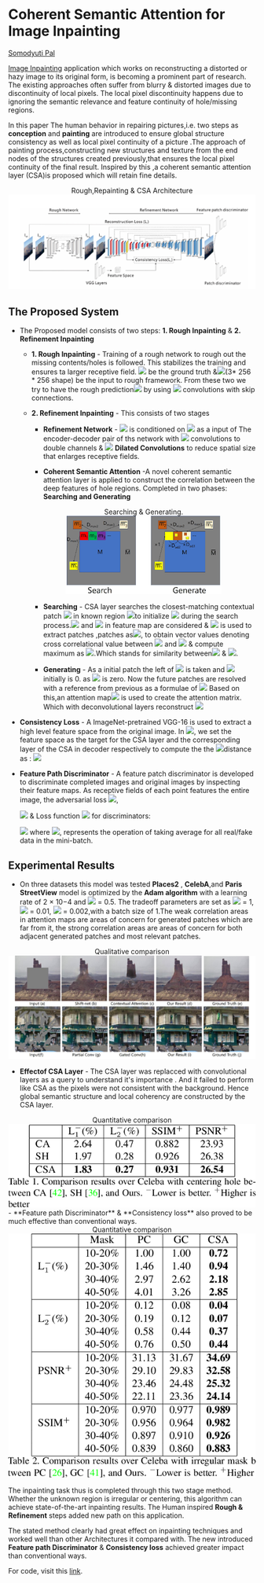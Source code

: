 
# Coherent Semantic Attention for Image Inpainting

[Somodyuti Pal](https://www.linkedin.com/in/somodyuti-pal-a01028136/)

[Image Inpainting](https://en.wikipedia.org/wiki/Inpainting) application which works on reconstructing a distorted or hazy image to its original form, is becoming a prominent part of research. The existing approaches often suffer from blurry & distorted images due to discontinuity of local pixels. The local pixel discontinuity happens due to ignoring the semantic relevance and feature continuity of hole/missing regions.

In this paper The human behavior in repairing pictures,i.e. two steps as **conception** and **painting** are introduced to ensure global structure consistency as well as local pixel continuity of a picture .The approach of painting process,constructing new structures and texture from the end nodes of the structures created previously,that ensures the local pixel continuity of the final result. Inspired by this ,a coherent semantic
attention layer (CSA)is proposed which will retain fine details.

<div align="center"><div>Rough,Repainting & CSA Architecture</div>
<img src="./images/p2c1.png">
</div>

## The Proposed System

-  The Proposed model consists of two steps: **1. Rough Inpainting** & **2.    Refinement Inpainting** 
   - **1. Rough Inpainting** -  Training of a rough network to rough out the missing contents/holes is followed. This stabilizes the training and ensures ta larger receptive field.
    <img class="eqn-inline" src="https://latex.codecogs.com/svg.latex?\{I_g_t\} "> be the ground truth &<img class="eqn-inline" src="https://latex.codecogs.com/svg.latex?\{I_i_n\} ">(3* 256 * 256 shape) be the input to rough framework. From these  two  we try to have the rough prediction<img class="eqn-inline" src="https://latex.codecogs.com/svg.latex?\{I_p\} "> by using <img class="eqn-inline" src="https://latex.codecogs.com/svg.latex?\( 4 * 4\)"> convolutions with skip connections.
     
    - **2. Refinement Inpainting** - This consists of two stages 
        
       - **Refinement Network** - <img class="eqn-inline" src="https://latex.codecogs.com/svg.latex?\{I_p\} "> is conditioned on <img class="eqn-inline" src="https://latex.codecogs.com/svg.latex?\{I_i_n\} "> as a input of The encoder-decoder pair of ths network with <img class="eqn-inline" src="https://latex.codecogs.com/svg.latex?\( 3*3\)"> convolutions to double channels & <img class="eqn-inline" src="https://latex.codecogs.com/svg.latex?\( 4 * 4\)">  **Dilated Convolutions** to reduce spatial size that enlarges receptive fields.
        
       - **Coherent Semantic Attention** -A novel coherent semantic attention layer is applied to construct the correlation between the deep features of hole regions. Completed in two phases: **Searching and Generating** 
        
      <div align="center"> 
      <div>Searching & Generating.</div>
      <img src="./images/s&G.png"> 
      </div>
        
        - **Searching** -  CSA layer searches the closest-matching contextual     patch <img class="eqn-inline" src="https://latex.codecogs.com/svg.latex? m_i "> in 
        known region <img class="eqn-inline" src="https://latex.codecogs.com/svg.latex? M">to initialize  <img class="eqn-inline" src="https://latex.codecogs.com/svg.latex? m_i "> during the search process.<img class="eqn-inline" src="https://latex.codecogs.com/svg.latex? M"> and  <img class="eqn-inline" src="https://latex.codecogs.com/svg.latex? \overline{M}"> in feature map are considered &  <img class="eqn-inline" src="https://latex.codecogs.com/svg.latex? \overline{M}"> is used to extract patches ,patches as<img class="eqn-inline" src="https://latex.codecogs.com/svg.latex? m_i ">, to obtain vector values denoting cross correlational value between <img class="eqn-inline" src="https://latex.codecogs.com/svg.latex? M"> and  <img class="eqn-inline" src="https://latex.codecogs.com/svg.latex? \overline{M}"> & compute maximum as <img class="eqn-inline" src="https://latex.codecogs.com/svg.latex? D_m_a_x_i">.Which stands for similarity between<img class="eqn-inline" src="https://latex.codecogs.com/svg.latex? \overline{m_i}"> & <img class="eqn-inline" src="https://latex.codecogs.com/svg.latex? m_i">.
        
        - **Generating** - As a initial patch the left of <img class="eqn-inline" src="https://latex.codecogs.com/svg.latex? M"> is taken and  <img class="eqn-inline" src="https://latex.codecogs.com/svg.latex? D_{ad} = \frac{< m_i, \overline{m_i} >}{(\parallel m_i \parallel \cdot \parallel \overline{m_i} \parallel)}">  initially is 0. as <img class="eqn-inline" src="https://latex.codecogs.com/svg.latex? \overline{m_i}"> is zero. Now the future patches are resolved with a reference from previous as a formulae of <img class="eqn-inline" src="https://latex.codecogs.com/svg.latex? m_i\in_{2\sim n} = \frac{D_{adi} \times m_{i-1} + D_{max_i} \times m_i}{D_{adi} + D_{max_i}}"> Based on this,an attention map<img class="eqn-inline" src="https://latex.codecogs.com/svg.latex? A_i =\frac{(D_{adi} \times A_{i-1})}{D_{adi} + D_{max_i}}"> is used to create the attention matrix. Which with deconvolutional layers reconstruct <img class="eqn-inline" src="https://latex.codecogs.com/svg.latex? M"> 
   
- **Consistency Loss** - A ImageNet-pretrained VGG-16 is used to extract
a high level feature space from the original image. In <img class="eqn-inline" src="https://latex.codecogs.com/svg.latex? M">, we set the feature space as the target for the CSA layer and the corresponding layer of the CSA
in decoder respectively to compute the the <img class="eqn-inline" src="https://latex.codecogs.com/svg.latex?L_c">distance as :
  <img class="eqn-inline" src="https://latex.codecogs.com/svg.latex?L_c = \sum_{y\in M}&space;||CSA&space;(I_i_p)_y-&space;\Phi_n(I_g_t)_y||^2 _2&space; + ||CSA_d&space;(I_i_p)_y-&space;\Phi_n(I_g_t)_y||^2 _2">

- **Feature Path Discriminator** -  A feature patch discriminator is developed to discriminate completed images and original images by inspecting their feature maps. As receptive fields of each point features the entire image, the adversarial loss <img class="eqn-inline" src="https://latex.codecogs.com/svg.latex? D_R">,

   <img class="eqn-inline" src="https://latex.codecogs.com/svg.latex?D_R&space;=&space;-E_{I_g_t}[D(I_g_t ,&space; I_r)^2]-E_{I_r}[(1-D(I_g_t ,&space; I_r)^2)] ">  & Loss function <img class="eqn-inline" src="https://latex.codecogs.com/svg.latex? D_F"> for discriminators:

  <img class="eqn-inline" src="https://latex.codecogs.com/svg.latex? D_F =&space;-E_{I_g_t}[(1-D(I_g_t ,&space; I_r)^2)]-E_{I_r}[D(I_g_t ,&space; I_r)^2]"> where <img class="eqn-inline" src="https://latex.codecogs.com/svg.latex? E_{I_g_t}/E_{T_r}  &space;">, represents the operation of taking average for all real/fake data in the mini-batch.


## Experimental Results
  - On three datasets this model was tested **Places2** , **CelebA**,and **Paris StreetView** model is optimized by the **Adam algorithm**
    with a learning rate of 2 × 10−4 and <img class="eqn-inline" src="https://latex.codecogs.com/svg.latex? \beta _1"> = 0.5. The tradeoff
    parameters are set as <img class="eqn-inline" src="https://latex.codecogs.com/svg.latex?\lambda _r"> = 1,<img class="eqn-inline" src="https://latex.codecogs.com/svg.latex?\lambda _c"> = 0.01, <img class="eqn-inline" src="https://latex.codecogs.com/svg.latex?\lambda _d"> = 0.002,with a batch size of 1.The weak correlation areas in attention maps are areas of concern for generated patches which are far from it, the strong correlation areas are areas of concern for both adjacent generated patches and most relevant patches.    
  
  <div align="center">
  <div>Qualitative comparison</div>
  <img src="./images/CAII33.png">
  </div>


 - **Effectof CSA Layer** - The CSA layer was replacced with convolutional layers as a query to understand it's importance . And it failed to perform like CSA as the pixels were not consistent with the background.
 Hence global semantic structure and local coherency are constructed by the CSA layer.
 <div align="center">
 <div>Quantitative comparison</div>
 <img src="./images/pc32.png"></div>
 - **Feature path Discriminator** & **Consistency loss** also proved to be much effective than conventional ways.

   

<div align="center">
<div>Quantitative comparison</div>
<img src="./images/pc35.png"></div>

 The inpainting task thus is completed through this two stage method. Whether the unknown region is irregular or centering, this algorithm can achieve state-of-the-art inpainting results. The Human inspired **Rough & Refinement** steps added new path on this application.

The stated method clearly had great effect on inpainting techniques and worked well than other Architectures it compared with. The new introduced **Feature path Discriminator** & **Consistency loss** achieved greater impact than conventional ways.

For code, visit this [link](https://github.com/KumapowerLIU/CSA-inpainting.).